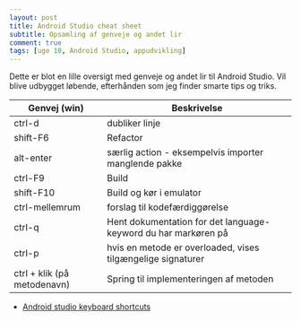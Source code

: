 ```yaml
---
layout: post
title: Android Studio cheat sheet
subtitle: Opsamling af genveje og andet lir
comment: true
tags: [uge 10, Android Studio, appudvikling]
---
```


Dette er blot en lille oversigt med genveje og andet lir til Android Studio. Vil blive udbygget løbende, efterhånden som jeg finder smarte tips og triks.

| Genvej (win) | Beskrivelse |
|---|---|
| ctrl-d | dubliker linje |
| shift-F6 | Refactor |
| alt-enter | særlig action - eksempelvis importer manglende pakke |
| ctrl-F9 | Build |
| shift-F10 | Build og kør i emulator |
| ctrl-mellemrum | forslag til kodefærdiggørelse |
| ctrl-q | Hent dokumentation for det language-keyword du har markøren på |
| ctrl-p | hvis en metode er overloaded, vises tilgængelige signaturer |
| ctrl + klik (på metodenavn) | Spring til implementeringen af metoden |

- [Android studio keyboard shortcuts](https://developer.android.com/studio/intro/keyboard-shortcuts)

